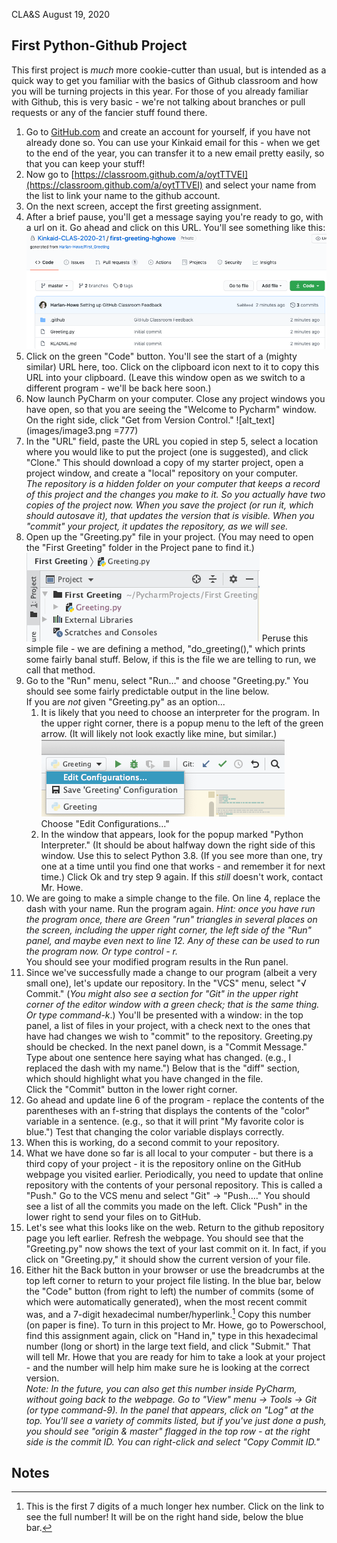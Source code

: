 CLA&S	August 19, 2020

## First Python-Github Project

This first project is _much_ more cookie-cutter than usual, but is intended as a quick way to get you familiar with the basics of Github classroom and how you will be turning projects in this year. For those of you already familiar with Github, this is very basic - we're not talking about branches or pull requests or any of the fancier stuff found there.

1. Go to [GitHub.com](https://github.com/) and create an account for yourself, if you have not already done so. You can use your Kinkaid email for this - when we get to the end of the year, you can transfer it to a new email pretty easily, so that you can keep your stuff!
2. Now go to [https://classroom.github.com/a/oytTTVEI](https://classroom.github.com/a/oytTTVEI) and select your name from the list to link your name to the github account. 
3. On the next screen, accept the first greeting assignment.
4. After a brief pause, you'll get a message saying you're ready to go, with a url on it. Go ahead and click on this URL. You'll see something like this: 
![alt_text](images/image4.png "image_tooltip")
5. Click on the green "Code" button. You'll see the start of a (mighty similar) URL here, too. Click on the clipboard icon next to it to copy this URL into your clipboard. (Leave this window open as we switch to a different program - we'll be back here soon.)
6. Now launch PyCharm on your computer. Close any project windows you have open, so that you are seeing the "Welcome to Pycharm" window.
On the right side, click "Get from Version Control." ![alt_text](images/image3.png =777)
7. In the "URL" field, paste the URL you copied in step 5, select a location where you would like to put the project (one is suggested), and click "Clone." This should download a copy of my starter project, open a project window,  and create a "local" repository on your computer. \
_The repository is a hidden folder on your computer that keeps a record of this project and the changes you make to it. So you actually have two copies of the project now. When you save the project (or run it, which should autosave it), that updates the version that is visible. When you "commit" your project, it updates the repository, as we will see._
8. Open up the "Greeting.py" file in your project. (You may need to open the "First Greeting" folder in the Project pane to find it.)
![alt_text](images/image2.png "image_tooltip")
Peruse this simple file - we are defining a method, "do_greeting()," which prints some fairly banal stuff. Below, if this is the file we are telling to run, we call that method.
9. Go to the "Run" menu, select "Run…" and choose "Greeting.py." You should see some fairly predictable output in the line below. \
If you are _not_ given "Greeting.py" as an option...
    1. It is likely that you need to choose an interpreter for the program. In the upper right corner, there is a popup menu to the left of the green arrow. (It will likely not look exactly like mine, but similar.) ![alt_text](images/image1.png "edit configurations")\
Choose "Edit Configurations…"
    2. In the window that appears, look for the popup marked "Python Interpreter." (It should be about halfway down the right side of this window. Use this to select Python 3.8. (If you see more than one, try one at a time until you find one that works - and remember it for next time.) Click Ok and try step 9 again. If this _still_ doesn't work, contact Mr. Howe.
10. We are going to make a simple change to the file. On line 4, replace the dash with your name. Run the program again. _Hint: once you have run the program once, there are Green "run" triangles in several places on the screen, including the upper right corner, the left side of the "Run" panel, and maybe even next to line 12. Any of these can be used to run the program now. Or type control - r._ \
You should see your modified program results in the Run panel.
11. Since we've successfully made a change to our program (albeit a very small one), let's update our repository. In the "VCS" menu, select "√ Commit." (_You might also see a section for "Git" in the upper right corner of the editor window with a green check; that is the same thing. Or type command-k_.) You'll be presented with a window: in the top panel, a list of files in your project, with a check next to the ones that have had changes we wish to "commit" to the repository. Greeting.py should be checked. In the next panel down, is a "Commit Message." Type about one sentence here saying what has changed. (e.g., I replaced the dash with my name.") Below that is the "diff" section, which should highlight what you have changed in the file. \
Click the "Commit" button in the lower right corner.
12. Go ahead and update line 6 of the program - replace the contents of the parentheses with an f-string that displays the contents of the "color" variable in a sentence. (e.g., so that it will print "My favorite color is blue.") Test that changing the color variable displays correctly.
13. When this is working, do a second commit to your repository.
14. What we have done so far is all local to your computer - but there is a third copy of your project - it is the repository online on the GitHub webpage you visited earlier. Periodically, you need to update that online repository with the contents of your personal repository. This is called a "Push." Go to the VCS menu and select "Git" → "Push…." You should see a list of all the commits you made on the left. Click "Push" in the lower right to send your files on to GitHub.
15. Let's see what this looks like on the web. Return to the github repository page you left earlier. Refresh the webpage. You should see that the "Greeting.py" now shows the text of your last commit on it. In fact, if you click on "Greeting.py," it should show the current version of your file.
16. Either hit the Back button in your browser or use the breadcrumbs at the top left corner to return to your project file listing. In the blue bar, below the "Code" button (from right to left)  the number of commits (some of which were automatically generated), when the most recent commit was, and a 7-digit hexadecimal number/hyperlink.[^1] Copy this number (on paper is fine). To turn in this project to Mr. Howe, go to Powerschool, find this assignment again, click on "Hand in," type in this hexadecimal number (long or short) in the large text field, and click "Submit." That will tell Mr. Howe that you are ready for him to take a look at your project - and the number will help him make sure he is looking at the correct version. \
_Note: In the future, you can also get this number inside PyCharm, without going back to the webpage. Go to "View" menu → Tools → Git (or type command-9). In the panel that appears, click on "Log" at the top. You'll see a variety of commits listed, but if you've just done a push, you should see "origin & master" flagged in the top row - at the right side is the commit ID. You can right-click and select "Copy Commit ID."_

<!-- Footnotes themselves at the bottom. -->
## Notes

[^1]: This is the first 7 digits of a much longer hex number. Click on the link to see the full number! It will be on the right hand side, below the blue bar.

